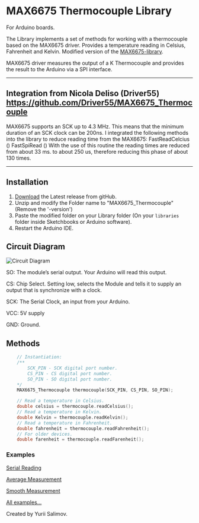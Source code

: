 # MAX6675 Thermocouple Library

For Arduino boards.

The Library implements a set of methods for working with a thermocouple based on the MAX6675 driver.
Provides a temperature reading in Celsius, Fahrenheit and Kelvin.
Modified version of the [MAX6675-library](https://github.com/adafruit/MAX6675-library).

MAX6675 driver measures the output of a K Thermocouple and provides the result to the Arduino via a SPI interface.
**********************************************************************************************************
## Integration from Nicola Deliso (Driver55) https://github.com/Driver55/MAX6675_Thermocouple
MAX6675 supports an SCK up to 4.3 MHz. This means that the minimum duration of an SCK clock can be 200ns.
I integrated the following methods into the library to reduce reading time from the MAX6675:
FastReadCelcius ()
FastSpiRead ()
With the use of this routine the reading times are reduced from about 33 ms. to about 250 us,
therefore reducing this phase of about 130 times.
**********************************************************************************************************

## Installation

1. [Download](https://github.com/YuriiSalimov/MAX6675_Thermocouple/releases) the Latest release from gitHub.
2. Unzip and modify the Folder name to "MAX6675_Thermocouple" (Remove the '-version')
3. Paste the modified folder on your Library folder (On your `libraries` folder inside Sketchbooks or Arduino software).
4. Restart the Arduino IDE.

## Circuit Diagram

![Circuit Diagram](CircuitDiagram.png)

SO: The module’s serial output. Your Arduino will read this output.

CS: Chip Select. Setting low, selects the Module and tells it to supply an output that is synchronize with a clock.

SCK: The Serial Clock, an input from your Arduino.

VCC: 5V supply

GND: Ground.

## Methods

```cpp
    // Instantiation:
    /**
        SCK_PIN - SCK digital port number.
        CS_PIN - CS digital port number.
        SO_PIN - SO digital port number.
    */
    MAX6675_Thermocouple thermocouple(SCK_PIN, CS_PIN, SO_PIN);

    // Read a temperature in Celsius.
    double celsius = thermocouple.readCelsius();
    // Read a temperature in Kelvin.
    double Kelvin = thermocouple.readKelvin();
    // Read a temperature in Fahrenheit.
    double fahrenheit = thermocouple.readFahrenheit();
    // For older devices.
    double farenheit = thermocouple.readFarenheit();
```

### Examples

[Serial Reading](/examples/SerialReading/SerialReading.ino)

[Average Measurement](/examples/AverageMeasurement/AverageMeasurement.ino)

[Smooth Measurement](/examples/SmoothMeasurement/SmoothMeasurement.ino)

[All examples...](/examples)

Created by Yurii Salimov.
